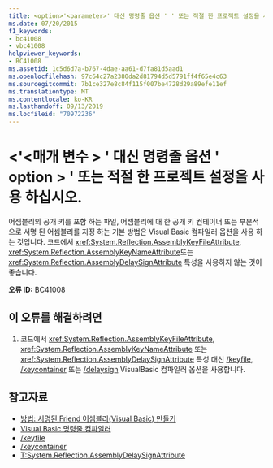 ```yaml
---
title: <option>'<parameter>' 대신 명령줄 옵션 ' ' 또는 적절 한 프로젝트 설정을 사용 하십시오.
ms.date: 07/20/2015
f1_keywords:
- bc41008
- vbc41008
helpviewer_keywords:
- BC41008
ms.assetid: 1c5d6d7a-b767-4dae-aa61-d7fa81d5aad1
ms.openlocfilehash: 97c64c27a2380da2d81794d5d5791ff4f65e4c63
ms.sourcegitcommit: 7b1ce327e8c84f115f007be4728d29a89efe11ef
ms.translationtype: MT
ms.contentlocale: ko-KR
ms.lasthandoff: 09/13/2019
ms.locfileid: "70972236"
---
```

# <a name="use-command-line-option-option-or-appropriate-project-settings-instead-of-parameter"></a>\<'\<매개 변수 > ' 대신 명령줄 옵션 ' option > ' 또는 적절 한 프로젝트 설정을 사용 하십시오.
어셈블리의 공개 키를 포함 하는 파일, 어셈블리에 대 한 공개 키 컨테이너 또는 부분적으로 서명 된 어셈블리를 지정 하는 기본 방법은 Visual Basic 컴파일러 옵션을 사용 하는 것입니다. 코드에서 <xref:System.Reflection.AssemblyKeyFileAttribute>, <xref:System.Reflection.AssemblyKeyNameAttribute>또는 <xref:System.Reflection.AssemblyDelaySignAttribute> 특성을 사용하지 않는 것이 좋습니다.  
  
 **오류 ID:** BC41008  
  
## <a name="to-correct-this-error"></a>이 오류를 해결하려면  
  
1. 코드에서 <xref:System.Reflection.AssemblyKeyFileAttribute>, <xref:System.Reflection.AssemblyKeyNameAttribute> 또는 <xref:System.Reflection.AssemblyDelaySignAttribute> 특성 대신 [/keyfile](../../visual-basic/reference/command-line-compiler/keyfile.md), [/keycontainer](../../visual-basic/reference/command-line-compiler/keycontainer.md) 또는 [/delaysign](../../visual-basic/reference/command-line-compiler/delaysign.md) VisualBasic 컴파일러 옵션을 사용합니다.  
  
## <a name="see-also"></a>참고자료

- [방법: 서명된 Friend 어셈블리(Visual Basic) 만들기](../../standard/assembly/create-signed-friend.md)
- [Visual Basic 명령줄 컴파일러](../../visual-basic/reference/command-line-compiler/index.md)
- [/keyfile](../../visual-basic/reference/command-line-compiler/keyfile.md)
- [/keycontainer](../../visual-basic/reference/command-line-compiler/keycontainer.md)
- [T:System.Reflection.AssemblyDelaySignAttribute](../../visual-basic/reference/command-line-compiler/delaysign.md)
